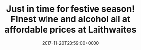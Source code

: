 ---
campaign-uuid: c-f14b6ed2-0a4e-46a6-ba28-717385467db2
type: Product
category: Other
date: 2017-11-20T23:59:00+0000
end-date: 2017-12-21T23:59:00+0000
disable-form: false
is_promoted: false
has_entry_page: false
extra-css: ""

logo-left-title: "Laithwaites"
logo-left-href: "https://www.laithwaites.co.uk/wines/_/N-n?icamp=nav-latest"
logo-left-image: "laithwaites-logo.png"

banner-img: "laithwaites-main_image.png"
hero-header: "laithwaites_offer"
competition-description: "Family-run wine merchant going direct to winemakers in their vineyards. Founded in 1969 by Tony Laithwaite (a man and a van with help from his nan)."
hero-subheader: ""

title: "Just in time for festive season! Finest wine and alcohol all at affordable prices at Laithwaites "
bg-image-hero: ""
bg-image-first: ""
bg-image-second: ""

section1-content: >
    <p>0</p>
    <p>0</p>
    <p>0</p>

section2-content: >
    <p>0</p>
    <p>0</p>
    <p>0</p>

entry-title: 
terms-confirmation: >
    
entry-content: >
    <p>0</p>
    <p>0</p>

---